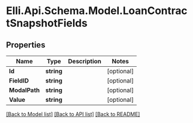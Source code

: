 # Elli.Api.Schema.Model.LoanContractSnapshotFields
## Properties

Name | Type | Description | Notes
------------ | ------------- | ------------- | -------------
**Id** | **string** |  | [optional] 
**FieldID** | **string** |  | [optional] 
**ModalPath** | **string** |  | [optional] 
**Value** | **string** |  | [optional] 

[[Back to Model list]](../README.md#documentation-for-models) [[Back to API list]](../README.md#documentation-for-api-endpoints) [[Back to README]](../README.md)

